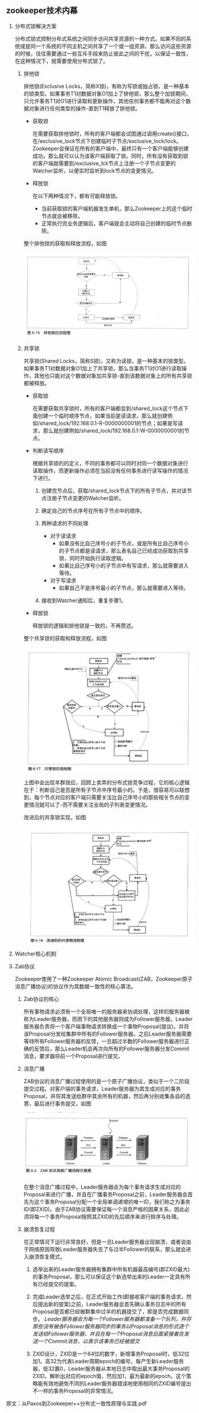 ## zookeeper技术内幕

1. 分布式锁解决方案

    分布式锁式控制分布式系统之间同步访问共享资源的一种方式。如果不同的系统或是同一个系统的不同主机之间共享了一个或一组资源，那么访问这些资源的时候，往往需要通过一些互斥手段来防止彼此之间的干扰，以保证一致性，在这种情况下，就需要使用分布式锁了。

    1. 排他锁

        排他锁(Exclusive Locks，简称X锁)，有称为写锁或独占锁，是一种基本的锁类型。如果事务T1对数据对象O1加上了排他锁，那么整个加锁期间，只允许事务T1对O1进行读取和更新操作，其他任何事务都不能再对这个数据对象进行任何类型的操作-直到T1释放了排他锁。

        * 获取锁

            在需要获取排他锁时，所有的客户端都会试图通过调用create()接口，在/exclusive_lock节点下创建临时子节点/exclusive_lock/lock。Zookeeper会保证在所有的客户端中，最终只有一个客户端能够创建成功，那么就可以认为该客户端获取了锁。同时，所有没有获取到锁的客户端就需要到/exclusive_lck节点上注册一个子节点变更的Watcher监听，以便实时监听到lock节点的变更情况。

        * 释放锁

            在以下两种情况下，都有可能释放锁。

            * 当前获取锁的客户端机器发生单机，那么Zookeeper上的这个临时节点就会被移除。
            * 正常执行完业务逻辑后，客户端就会主动将自己创建的临时节点删除。

        整个排他锁的获取和释放流程，如图

        ![](zookeeper/zookeeper-tech-lock-exclusive.jpg)

    2. 共享锁

        共享锁(Shared Locks，简称S锁)，又称为读锁，是一种基本的锁类型。如果事务T1对数据对象O1加上了共享锁，那么当事务T1对O1进行读取操作，其他也只能对这个数据对象加共享锁-直到该数据对象上的所有共享锁都被释放。

        * 获取锁

            在需要获取共享锁时，所有的客户端都会到/shared_lock这个节点下面创建一个临时顺序节点，如果当前是读请求，那么就创建例如/shared_lock/192.168.0.1-R-0000000001的节点；如果是写请求，那么就创建例如/shared_lock/192.168.0.1-W-0000000001的节点。

        * 判断读写顺序

            根据共享锁的的定义，不同的事务都可以同时对同一个数据对象进行读取操作，而更新操作必须在当前没有任何事务进行读写操作的情况下进行。

            1. 创建完节点后，获取/shared_lock节点下的所有子节点，并对该节点注册子节点变更的Watcher监听。

            2. 确定自己的节点序号在所有子节点中的顺序。

            3. 两种请求的不同处理

                * 对于读请求
                    * 如果没有比自己序号小的子节点，或是所有比自己序号小的子节点都是读请求，那么表名自己已经成功获取到共享锁，同时开始执行读取逻辑。
                    * 如果比自己序号小的子节点中有写请求，那么就需要进入等待。
                * 对于写请求
                    * 如果自己不是序号最小的子节点，那么就需要进入等待。
                
            4. 接收到Watcher通知后，重复步骤1。


        * 释放锁

            释放锁的逻辑和排他锁是一致的，不再赘述。

        整个共享锁的获取和释放流程，如图

        ![](zookeeper/zookeeper-tech-lock-shared.jpg)

        上图中会出现羊群效应，回顾上卖弄的分布式锁竞争过程，它的核心逻辑在于：判断自己是否是所有子节点中序号最小的。于是，很容易可以联想到，每个节点对应的客户端只需要关注比自己序号小的那些相关节点的变更情况就可以了-而不需要关注全局的子列表变更情况。

        改进后的共享锁实现，如图

        ![](zookeeper/zookeeper-tech-lock-shared-optimistic.jpg)

2. Watcher核心机制

3. Zab协议

    Zookeeper使用了一种Zookeeper Atomic Broadcast(ZAB，Zookeeper原子消息广播协议)的协议作为其数据一致性的核心算法。

    1. Zab协议的核心

        所有事物请求必须有一个全局唯一的服务器来协调处理，这样的服务器被称为Leader服务器，而雨下的其他服务器则成为Follower服务器。Leader服务器负责将一个客户端事物请求转换成一个事物Proposal(提议)，并将该Proposal分发给集群中所有的Follower服务器。之后Leader服务器需要等待所有Follower服务器的反馈，一旦超过半数的Follower服务器进行正确的反馈后，那么Leader机会再次向所有的Follower服务器分发Commit消息，要求器将前一个Proposal进行提交。

    2. 消息广播

        ZAB协议的消息广播过程使用的是一个原子广播协议，类似于一个二阶段提交过程。对客户端的事务请求，Leader服务器为其生成对应的事务Proposal，并将其发送给群中其余所有的机器，然后再分别收集各自的选票，最后进行事务提交，如图

        ![](zookeeper/zookeeper-tech-broadcast.jpg)

        在整个消息广播过程中，Leader服务器会为每个事务请求生成对应的Proposal来进行广播，并且在广播事务Proposal之前，Leader服务器会首先为这个事务Proposal分配一个全局单调递增的唯一ID，我们称之为事务ID(即ZXID)。由于ZAB协议需要保证每一个消息严格的因果关系，因此必须将每一个事务Proposal按照其ZXID的先后顺序来进行排序与处理。

    3. 崩溃恢复过程

        在正常情况下运行非常良好，但是一旦Leader服务器出现崩溃，或者说由于网络原因导致Leader服务器失去了与过半Follower的联系，那么就会进入崩溃恢复模式。

        1. 选举出来的Leader服务器拥有集群中所有机器最高编号(即ZXID最大)的事务Proposal，那么可以保证这个新选举出来的Leader一定具有所有已经提交的提案。

        2. 完成Leader选举之后，在正式开始工作(即接收客户端的事务请求，然后提出新的提案)之前，Leader服务器会首先确认事务日志中的所有Proposal是否都已经被群集中过半的机器提交了，即是否完成数据同步。 *Leader服务器会为每一个Follower服务器都准备一个队列，并将那些没有被各Follower服务器同步的事务以Proposal消息的形式逐个发送给Follower服务器，并且在每一个Proposal消息后面紧接着在发送一个Commit消息，以表示该事务已经被提交*

        3. ZXID设计，ZXID是一个64位的数字，新增事务Proposal时，低32位加1。高32为代表Leader周期epoch的编号，每产生新Leader服务器，低32置0，Leader服务器从本地日志中取出最大事务Proposal的ZXID，解析出对应的epoch值，然后加1，最为最新的epoch。这个策略能有效地避免不同的Leader服务器错误地使用相同的ZXID编号提出不一样的事务Proposal的异常情况。


原文：从Paxos到Zookeeper++分布式一致性原理与实践.pdf